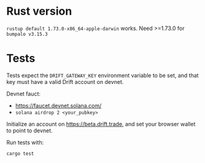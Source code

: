 # Rust version

`rustup default 1.73.0-x86_64-apple-darwin` works. Need >=1.73.0 for `bumpalo v3.15.3`


# Tests

Tests expect the `DRIFT_GATEWAY_KEY` environment variable to be set, and that
key must have a valid Drift account on devnet.

Devnet fauct:
* https://faucet.devnet.solana.com/
* `solana airdrop 2 <your_pubkey>`

Initialize an account on https://beta.drift.trade, and set your browser wallet
to point to devnet.

Run tests with:
```
cargo test
```
